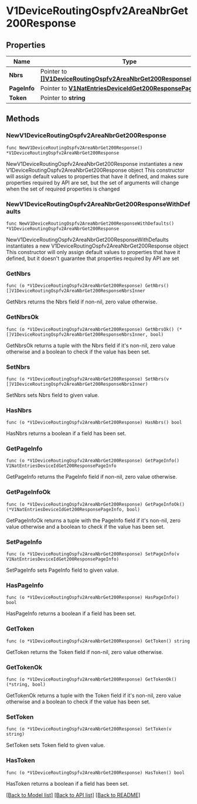 # V1DeviceRoutingOspfv2AreaNbrGet200Response

## Properties

Name | Type | Description | Notes
------------ | ------------- | ------------- | -------------
**Nbrs** | Pointer to [**[]V1DeviceRoutingOspfv2AreaNbrGet200ResponseNbrsInner**](V1DeviceRoutingOspfv2AreaNbrGet200ResponseNbrsInner.md) |  | [optional] 
**PageInfo** | Pointer to [**V1NatEntriesDeviceIdGet200ResponsePageInfo**](V1NatEntriesDeviceIdGet200ResponsePageInfo.md) |  | [optional] 
**Token** | Pointer to **string** |  | [optional] 

## Methods

### NewV1DeviceRoutingOspfv2AreaNbrGet200Response

`func NewV1DeviceRoutingOspfv2AreaNbrGet200Response() *V1DeviceRoutingOspfv2AreaNbrGet200Response`

NewV1DeviceRoutingOspfv2AreaNbrGet200Response instantiates a new V1DeviceRoutingOspfv2AreaNbrGet200Response object
This constructor will assign default values to properties that have it defined,
and makes sure properties required by API are set, but the set of arguments
will change when the set of required properties is changed

### NewV1DeviceRoutingOspfv2AreaNbrGet200ResponseWithDefaults

`func NewV1DeviceRoutingOspfv2AreaNbrGet200ResponseWithDefaults() *V1DeviceRoutingOspfv2AreaNbrGet200Response`

NewV1DeviceRoutingOspfv2AreaNbrGet200ResponseWithDefaults instantiates a new V1DeviceRoutingOspfv2AreaNbrGet200Response object
This constructor will only assign default values to properties that have it defined,
but it doesn't guarantee that properties required by API are set

### GetNbrs

`func (o *V1DeviceRoutingOspfv2AreaNbrGet200Response) GetNbrs() []V1DeviceRoutingOspfv2AreaNbrGet200ResponseNbrsInner`

GetNbrs returns the Nbrs field if non-nil, zero value otherwise.

### GetNbrsOk

`func (o *V1DeviceRoutingOspfv2AreaNbrGet200Response) GetNbrsOk() (*[]V1DeviceRoutingOspfv2AreaNbrGet200ResponseNbrsInner, bool)`

GetNbrsOk returns a tuple with the Nbrs field if it's non-nil, zero value otherwise
and a boolean to check if the value has been set.

### SetNbrs

`func (o *V1DeviceRoutingOspfv2AreaNbrGet200Response) SetNbrs(v []V1DeviceRoutingOspfv2AreaNbrGet200ResponseNbrsInner)`

SetNbrs sets Nbrs field to given value.

### HasNbrs

`func (o *V1DeviceRoutingOspfv2AreaNbrGet200Response) HasNbrs() bool`

HasNbrs returns a boolean if a field has been set.

### GetPageInfo

`func (o *V1DeviceRoutingOspfv2AreaNbrGet200Response) GetPageInfo() V1NatEntriesDeviceIdGet200ResponsePageInfo`

GetPageInfo returns the PageInfo field if non-nil, zero value otherwise.

### GetPageInfoOk

`func (o *V1DeviceRoutingOspfv2AreaNbrGet200Response) GetPageInfoOk() (*V1NatEntriesDeviceIdGet200ResponsePageInfo, bool)`

GetPageInfoOk returns a tuple with the PageInfo field if it's non-nil, zero value otherwise
and a boolean to check if the value has been set.

### SetPageInfo

`func (o *V1DeviceRoutingOspfv2AreaNbrGet200Response) SetPageInfo(v V1NatEntriesDeviceIdGet200ResponsePageInfo)`

SetPageInfo sets PageInfo field to given value.

### HasPageInfo

`func (o *V1DeviceRoutingOspfv2AreaNbrGet200Response) HasPageInfo() bool`

HasPageInfo returns a boolean if a field has been set.

### GetToken

`func (o *V1DeviceRoutingOspfv2AreaNbrGet200Response) GetToken() string`

GetToken returns the Token field if non-nil, zero value otherwise.

### GetTokenOk

`func (o *V1DeviceRoutingOspfv2AreaNbrGet200Response) GetTokenOk() (*string, bool)`

GetTokenOk returns a tuple with the Token field if it's non-nil, zero value otherwise
and a boolean to check if the value has been set.

### SetToken

`func (o *V1DeviceRoutingOspfv2AreaNbrGet200Response) SetToken(v string)`

SetToken sets Token field to given value.

### HasToken

`func (o *V1DeviceRoutingOspfv2AreaNbrGet200Response) HasToken() bool`

HasToken returns a boolean if a field has been set.


[[Back to Model list]](../README.md#documentation-for-models) [[Back to API list]](../README.md#documentation-for-api-endpoints) [[Back to README]](../README.md)


